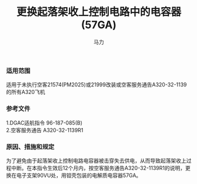 ﻿---
amendno: 39-1734  
cadno: CAD1996-A320-17  
title: 更换起落架收上控制电路中的电容器(57GA)  
publishdate: 1996-10-05  
effdate: 1996-10-05  
acmodels: ["A320"]  
tags: []  
engs: []  
pns: []  
mfrs: ["AIRBUS"]  
admins: 西南管理局  
author: 马力  
---
  
### 适用范围  
适用于未执行空客21574(PM2025)或21999改装或空客服务通告A320-32-1139的所有A320飞机  
  
<!--more-->  
### 参考文件  
  1.DGAC适航指令 96-187-085(B)  
  2.空客服务通告 A320-32-1139R1  
  
### 原因、措施和规定  

  为了避免由于起落架收上控制电路电容器被击穿失去供电，从而导致起落架收上过程中断。在本指令生效后12个月内，按空客服务通告A320-32-1139R1的说明，更换在电子支架90VU处，用钽壳包装的电解质电容器57GA。  
